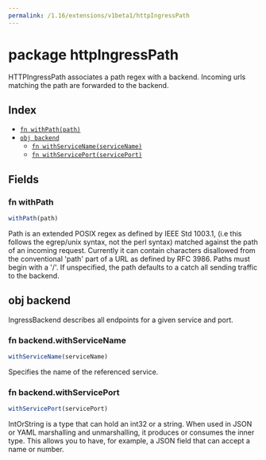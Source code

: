 ```yaml
---
permalink: /1.16/extensions/v1beta1/httpIngressPath
---
```


# package httpIngressPath

HTTPIngressPath associates a path regex with a backend. Incoming urls matching the path are forwarded to the backend.

## Index

* [`fn withPath(path)`](#fn-withpath)
* [`obj backend`](#obj-backend)
  * [`fn withServiceName(serviceName)`](#fn-backendwithservicename)
  * [`fn withServicePort(servicePort)`](#fn-backendwithserviceport)

## Fields

### fn withPath

```ts
withPath(path)
```

Path is an extended POSIX regex as defined by IEEE Std 1003.1, (i.e this follows the egrep/unix syntax, not the perl syntax) matched against the path of an incoming request. Currently it can contain characters disallowed from the conventional 'path' part of a URL as defined by RFC 3986. Paths must begin with a '/'. If unspecified, the path defaults to a catch all sending traffic to the backend.

## obj backend

IngressBackend describes all endpoints for a given service and port.

### fn backend.withServiceName

```ts
withServiceName(serviceName)
```

Specifies the name of the referenced service.

### fn backend.withServicePort

```ts
withServicePort(servicePort)
```

IntOrString is a type that can hold an int32 or a string.  When used in JSON or YAML marshalling and unmarshalling, it produces or consumes the inner type.  This allows you to have, for example, a JSON field that can accept a name or number.